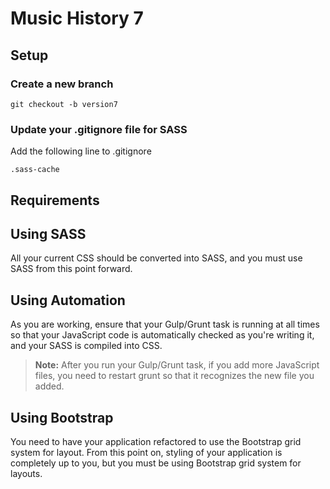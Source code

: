# Music History 7

## Setup

### Create a new branch

`git checkout -b version7`

### Update your .gitignore file for SASS

Add the following line to .gitignore

```
.sass-cache
```

## Requirements

## Using SASS

All your current CSS should be converted into SASS, and you must use SASS from this point forward.

## Using Automation

As you are working, ensure that your Gulp/Grunt task is running at all times so that your JavaScript code is automatically checked as you're writing it, and your SASS is compiled into CSS.

> **Note:** After you run your Gulp/Grunt task, if you add more JavaScript files, you need to restart grunt so that it recognizes the new file you added.

## Using Bootstrap

You need to have your application refactored to use the Bootstrap grid system for layout. From this point on, styling of your application is completely up to you, but you must be using Bootstrap grid system for layouts.
